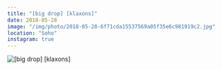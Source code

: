 ```yaml
---
title: "[big drop] [klaxons]"
date: 2018-05-28
image: "/img/photo/2018-05-28-6f71cda15537569a05f35e6c981919c2.jpg"
location: "Soho"
instagram: true
---
```


![[big drop] [klaxons]](/img/photo/2018-05-28-6f71cda15537569a05f35e6c981919c2.jpg)
